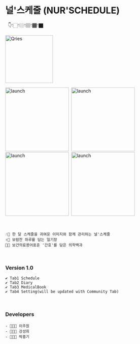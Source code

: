 # 널'스케줄 (NUR'SCHEDULE)

&nbsp;&nbsp;👇👇🏻👇🏼👇🏽👇🏾👇🏿<br><br>
<a href="https://apps.apple.com/kr/app/%EB%84%90%EC%8A%A4%EC%BC%80%EC%A4%84/id1552664387">
  <img alt="Qries" width="150pixel" src="https://user-images.githubusercontent.com/46745325/105926994-66b5b280-6086-11eb-8c71-33e6d43eb8c2.png"></img>
</a>

<img width="200" alt="launch" src="https://user-images.githubusercontent.com/48276633/107528011-b951ab80-6bfc-11eb-9428-79621874aa01.png"> &nbsp;<img width="200" alt="launch" src="https://user-images.githubusercontent.com/48276633/107528038-be165f80-6bfc-11eb-947b-52502a53c225.png"> &nbsp;<img width="200" alt="launch" src="https://user-images.githubusercontent.com/48276633/107528775-8b209b80-6bfd-11eb-832a-dcce584113b1.png"> &nbsp;<img width="200" alt="launch" src="https://user-images.githubusercontent.com/48276633/107528884-a9869700-6bfd-11eb-97e1-79a39063a78a.png">
  
<br>

``` 
☝🏻 한 달 스케줄을 귀여운 이미지와 함께 관리하는 널'스케줄
✌🏻 보람찬 하루를 담는 일기장
🤟🏻 보건의료용어표준 '간호'를 담은 의학백과
``` 
<br>


### Version 1.0
``` 
✔️ Tab1 Schedule
✔️ Tab2 Diary
✔️ Tab3 MedicalBook
✔️ Tab4 Setting(will be updated with Community Tab)
``` 
<br>

### Developers
``` 
- 👩🏻‍💻 이주원 
- 👩🏻‍💻 강성희
- 🧑🏻‍💻 박흥기
```

